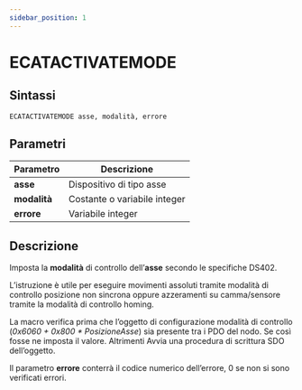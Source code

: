 ```yaml
---
sidebar_position: 1
---
```


# ECATACTIVATEMODE

## Sintassi

  ```
 ECATACTIVATEMODE asse, modalità, errore
  ```

## Parametri
|Parametro                 | Descrizione                     |                
|--------------------------|---------------------------------|
| **asse**                 | Dispositivo di tipo asse        |         
| **modalità**             | Costante o variabile integer    |              
| **errore**               | Variabile integer               |         
 
## Descrizione
Imposta la **modalità** di controllo dell’**asse** secondo le specifiche DS402.

L’istruzione è utile per eseguire movimenti assoluti tramite modalità di controllo posizione non sincrona oppure azzeramenti su camma/sensore tramite la modalità di controllo homing.

La macro verifica prima che l’oggetto di configurazione modalità di controllo (_0x6060 + 0x800 * PosizioneAsse_) sia presente tra i PDO del nodo. Se così fosse ne imposta il valore. Altrimenti Avvia una procedura di scrittura SDO dell’oggetto.

Il parametro **errore** conterrà il codice numerico dell’errore, 0 se non si sono verificati errori.


